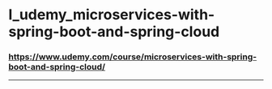 # l_udemy_microservices-with-spring-boot-and-spring-cloud
### https://www.udemy.com/course/microservices-with-spring-boot-and-spring-cloud/

----



